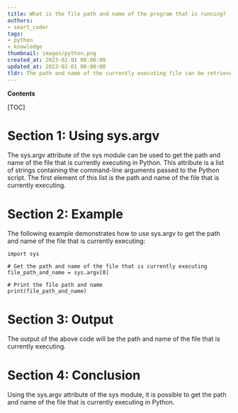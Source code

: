 ```yaml
---
title: What is the file path and name of the program that is running?
authors:
- smart_coder
tags:
- python
- knowledge
thumbnail: images/python.png
created_at: 2023-02-01 00:00:00
updated_at: 2023-02-01 00:00:00
tldr: The path and name of the currently executing file can be retrieved using the \_\_file\_\_ attribute.
---
```


**Contents**

[TOC]

# Section 1: Using sys.argv

The sys.argv attribute of the sys module can be used to get the path and name of the file that is currently executing in Python. This attribute is a list of strings containing the command-line arguments passed to the Python script. The first element of this list is the path and name of the file that is currently executing.

# Section 2: Example

The following example demonstrates how to use sys.argv to get the path and name of the file that is currently executing: 

```
import sys

# Get the path and name of the file that is currently executing
file_path_and_name = sys.argv[0]

# Print the file path and name
print(file_path_and_name)
```

# Section 3: Output

The output of the above code will be the path and name of the file that is currently executing.

# Section 4: Conclusion

Using the sys.argv attribute of the sys module, it is possible to get the path and name of the file that is currently executing in Python.
